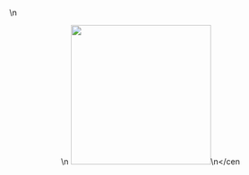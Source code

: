 <br />\n<center>\n  <img src="https://github.com/Forethoughts/forethoughts-datastudio/raw/master/docs/_static/forethoughts-datastudio-logo.png" width="250px"/>\n</cen